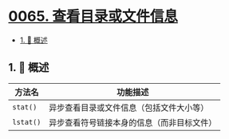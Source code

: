 # [0065. 查看目录或文件信息](https://github.com/Tdahuyou/TNotes.nodejs/tree/main/notes/0065.%20%E6%9F%A5%E7%9C%8B%E7%9B%AE%E5%BD%95%E6%88%96%E6%96%87%E4%BB%B6%E4%BF%A1%E6%81%AF)

<!-- region:toc -->

- [1. 📒 概述](#1--概述)

<!-- endregion:toc -->

## 1. 📒 概述

| 方法名    | 功能描述                                   |
| --------- | ------------------------------------------ |
| `stat()`  | 异步查看目录或文件信息（包括文件大小等）   |
| `lstat()` | 异步查看符号链接本身的信息（而非目标文件） |
